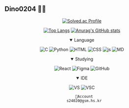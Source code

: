 ## Dino0204 👋🦖

<!--
**Dino0204/Dino0204** is a ✨ _special_ ✨ repository because its `README.md` (this file) appears on your GitHub profile.

Here are some ideas to get you started:

- 🔭 I’m currently working on ...
- 🌱 I’m currently learning ...
- 👯 I’m looking to collaborate on ...
- 🤔 I’m looking for help with ...
- 💬 Ask me about ...
- 📫 How to reach me: ...
- 😄 Pronouns: ...
- ⚡ Fun fact: ...
-->
<div align="center">
  
  [![Solved.ac Profile](http://mazassumnida.wtf/api/generate_badge?boj=dino0204)](https://solved.ac/dino0204)

  
  [![Top Langs](https://github-readme-stats.vercel.app/api/top-langs/?username=Dino0204)](https://github.com/anuraghazra/github-readme-stats)
  [![Anurag's GitHub stats](https://github-readme-stats.vercel.app/api?username=Dino0204)](https://github.com/anuraghazra/github-readme-stats)

</div>
  
<div align="center">
  
  <details open>
  <summary>Language</summary>
    
  ![C](https://img.shields.io/badge/C-00599C?style=for-the-badge&logo=c&logoColor=white)
  ![Python](https://img.shields.io/badge/Python-14354C?style=for-the-badge&logo=python&logoColor=white)
  ![HTML](https://img.shields.io/badge/HTML5-E34F26?style=for-the-badge&logo=html5&logoColor=white)
  ![CSS](https://img.shields.io/badge/CSS3-1572B6?style=for-the-badge&logo=css3&logoColor=white)
  ![js](https://img.shields.io/badge/JavaScript-F7DF1E?style=for-the-badge&logo=JavaScript&logoColor=white)
  ![MD](https://img.shields.io/badge/Markdown-000000?style=for-the-badge&logo=markdown&logoColor=white)
    
  </details>

  <details open>
  <summary>Studying</summary>
  
  ![React](https://img.shields.io/badge/React-20232A?style=for-the-badge&logo=react&logoColor=61DAFB)
  ![Figma](https://img.shields.io/badge/Figma-F24E1E?style=for-the-badge&logo=figma&logoColor=white)
  ![GitHub](https://img.shields.io/badge/GitHub-100000?style=for-the-badge&logo=github&logoColor=white)

  </details>
  
  <details open>
  <summary>IDE</summary>
    
  ![VS](https://img.shields.io/badge/Visual_Studio-5C2D91?style=for-the-badge&logo=visual%20studio&logoColor=white)
  ![VSC](https://img.shields.io/badge/Visual_Studio_Code-0078D4?style=for-the-badge&logo=visual%20studio%20code&logoColor=white)
  
  </details>

  ```
    🤖Account
    s24020@gsm.hs.kr
  ```
  
  <!--![Steam](https://img.shields.io/badge/Steam-000000?style=for-the-badge&logo=steam&logoColor=white)
  ![Riot](https://img.shields.io/badge/Riot_Games-D32936?style=for-the-badge&logo=riot-games&logoColor=white)
  ![Epic](https://img.shields.io/badge/Epic%20Games-313131?style=for-the-badge&logo=Epic%20Games&logoColor=white)!-->
  
</div>
